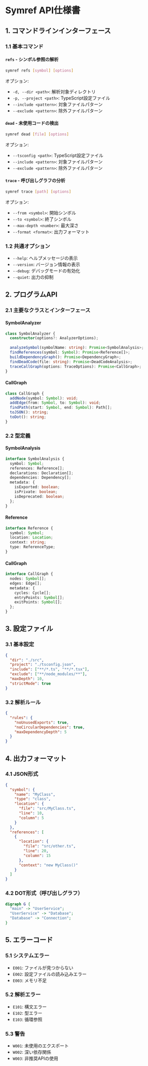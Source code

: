 # Symref API仕様書

## 1. コマンドラインインターフェース

### 1.1 基本コマンド

#### `refs` - シンボル参照の解析

```bash
symref refs [symbol] [options]
```

オプション:
- `-d, --dir <path>`: 解析対象ディレクトリ
- `-p, --project <path>`: TypeScript設定ファイル
- `--include <pattern>`: 対象ファイルパターン
- `--exclude <pattern>`: 除外ファイルパターン

#### `dead` - 未使用コードの検出

```bash
symref dead [file] [options]
```

オプション:
- `--tsconfig <path>`: TypeScript設定ファイル
- `--include <pattern>`: 対象ファイルパターン
- `--exclude <pattern>`: 除外ファイルパターン

#### `trace` - 呼び出しグラフの分析

```bash
symref trace [path] [options]
```

オプション:
- `--from <symbol>`: 開始シンボル
- `--to <symbol>`: 終了シンボル
- `--max-depth <number>`: 最大深さ
- `--format <format>`: 出力フォーマット

### 1.2 共通オプション

- `--help`: ヘルプメッセージの表示
- `--version`: バージョン情報の表示
- `--debug`: デバッグモードの有効化
- `--quiet`: 出力の抑制

## 2. プログラムAPI

### 2.1 主要なクラスとインターフェース

#### SymbolAnalyzer

```typescript
class SymbolAnalyzer {
  constructor(options?: AnalyzerOptions);
  
  analyzeSymbol(symbolName: string): Promise<SymbolAnalysis>;
  findReferences(symbol: Symbol): Promise<Reference[]>;
  buildDependencyGraph(): Promise<DependencyGraph>;
  findDeadCode(file: string): Promise<DeadCodeAnalysis>;
  traceCallGraph(options: TraceOptions): Promise<CallGraph>;
}
```

#### CallGraph

```typescript
class CallGraph {
  addNode(symbol: Symbol): void;
  addEdge(from: Symbol, to: Symbol): void;
  findPath(start: Symbol, end: Symbol): Path[];
  toJSON(): string;
  toDot(): string;
}
```

### 2.2 型定義

#### SymbolAnalysis

```typescript
interface SymbolAnalysis {
  symbol: Symbol;
  references: Reference[];
  declarations: Declaration[];
  dependencies: Dependency[];
  metadata: {
    isExported: boolean;
    isPrivate: boolean;
    isDeprecated: boolean;
  };
}
```

#### Reference

```typescript
interface Reference {
  symbol: Symbol;
  location: Location;
  context: string;
  type: ReferenceType;
}
```

#### CallGraph

```typescript
interface CallGraph {
  nodes: Symbol[];
  edges: Edge[];
  metadata: {
    cycles: Cycle[];
    entryPoints: Symbol[];
    exitPoints: Symbol[];
  };
}
```

## 3. 設定ファイル

### 3.1 基本設定

```json
{
  "dir": "./src",
  "project": "./tsconfig.json",
  "include": ["**/*.ts", "**/*.tsx"],
  "exclude": ["**/node_modules/**"],
  "maxDepth": 10,
  "strictMode": true
}
```

### 3.2 解析ルール

```json
{
  "rules": {
    "noUnusedExports": true,
    "noCircularDependencies": true,
    "maxDependencyDepth": 5
  }
}
```

## 4. 出力フォーマット

### 4.1 JSON形式

```json
{
  "symbol": {
    "name": "MyClass",
    "type": "class",
    "location": {
      "file": "src/MyClass.ts",
      "line": 10,
      "column": 5
    }
  },
  "references": [
    {
      "location": {
        "file": "src/other.ts",
        "line": 20,
        "column": 15
      },
      "context": "new MyClass()"
    }
  ]
}
```

### 4.2 DOT形式（呼び出しグラフ）

```dot
digraph G {
  "main" -> "UserService";
  "UserService" -> "Database";
  "Database" -> "Connection";
}
```

## 5. エラーコード

### 5.1 システムエラー

- `E001`: ファイルが見つからない
- `E002`: 設定ファイルの読み込みエラー
- `E003`: メモリ不足

### 5.2 解析エラー

- `E101`: 構文エラー
- `E102`: 型エラー
- `E103`: 循環参照

### 5.3 警告

- `W001`: 未使用のエクスポート
- `W002`: 深い依存関係
- `W003`: 非推奨APIの使用 
